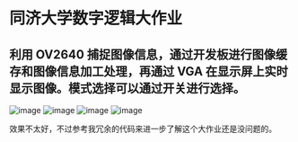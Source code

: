 # 同济大学数字逻辑大作业
## 利用 OV2640 捕捉图像信息，通过开发板进行图像缓存和图像信息加工处理，再通过 VGA 在显示屏上实时显示图像。模式选择可以通过开关进行选择。
![image](https://user-images.githubusercontent.com/83449899/156958524-72ab1b7a-fd5b-4d81-b00f-de6104402971.png)
![image](https://user-images.githubusercontent.com/83449899/156958539-cc745977-de7d-4869-beb1-0228defce9b3.png)
![image](https://user-images.githubusercontent.com/83449899/156958591-1073f6e3-e39b-4a11-bf69-e8c57b1bcb15.png)
![image](https://user-images.githubusercontent.com/83449899/156958608-7c9f22b3-4b3e-4d46-aa88-8012e893711f.png)

效果不太好，不过参考我冗余的代码来进一步了解这个大作业还是没问题的。
